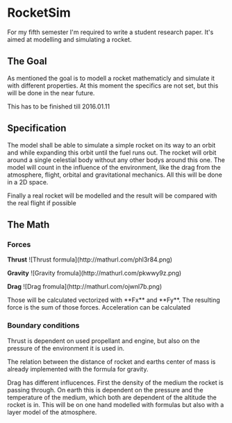 <h1>RocketSim</h1>
For my fifth semester I'm required to write a student research paper. It's aimed at modelling and simulating a rocket.

<h2>The Goal</h2>
As mentioned the goal is to modell a rocket mathematicly and simulate it with different properties.
At this moment the specifics are not set, but this will be done in the near future.
<p>This has to be finished till 2016.01.11</p>

<h2>Specification</h3>
The model shall be able to simulate a simple rocket on its way to an orbit and while expanding this orbit until the fuel runs out. The rocket will orbit around a single celestial body without any other bodys around this one. The model will count in the influence of the environment, like the drag from the atmosphere, flight, orbital and gravitational mechanics. All this will be done in a 2D space.
<p>Finally a real rocket will be modelled and the result will be compared with the real flight if possible</p>

<h2>The Math</h2>
<h3>Forces</h3>
<p><b>Thrust</b> ![Thrust formula](http://mathurl.com/phl3r84.png)</p> <!-- http://mathurl.com/phl3r84 -->
<p><b>Gravity</b> ![Gravity fromula](http://mathurl.com/pkwwy9z.png)</p> <!-- http://mathurl.com/pkwwy9z -->
<p><b>Drag</b> ![Drag fromula](http://mathurl.com/ojwnl7b.png)</p> <!-- http://mathurl.com/ojwnl7b -->
Those will be calculated vectorized with **Fx** and **Fy**. The resulting force is the sum of those forces. 
Acceleration can be calculated 
<h3>Boundary conditions</h3>
Thrust is dependent on used propellant and engine, but also on the pressure of the environment it is used in.

The relation between the distance of rocket and earths center of mass is already implemented with the formula for gravity.

Drag has different influcences. First the density of the medium the rocket is passing through. On earth this is dependent on the pressure and the temperature of the medium, which both are dependent of the altitude the rocket is in. This will be on one hand modelled with formulas but also with a layer model of the atmosphere.
